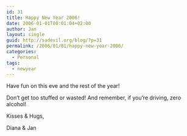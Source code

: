 ```yaml
---
id: 31
title: Happy New Year 2006!
date: 2006-01-01T00:01:04+02:00
author: Jan
layout: single
guid: http://sadevil.org/blog/?p=31
permalink: /2006/01/01/happy-new-year-2006/
categories:
  - Personal
tags:
  - newyear
---
```

Have fun on this eve and the rest of the year!

Don&#8217;t get too stuffed or wasted! And remember, if you&#8217;re driving, zero alcohol!

Kisses & Hugs,

Diana & Jan